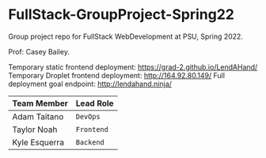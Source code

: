# FullStack-GroupProject-Spring22
Group project repo for FullStack WebDevelopment at PSU, Spring 2022. 

Prof: Casey Bailey.

Temporary static frontend deployment: https://grad-2.github.io/LendAHand/
Temporary Droplet frontend deployment: http://164.92.80.149/
Full deployment goal endpoint: http://lendahand.ninja/

| Team Member   | Lead Role   | 
| ------------- | ----------- | 
| Adam Taitano  | `DevOps`    |
| Taylor Noah   | `Frontend`  |
| Kyle Esquerra | `Backend`   | 
